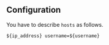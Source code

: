 ## Configuration

You have to describe `hosts` as follows.

```
${ip_address} username=${username}
```
